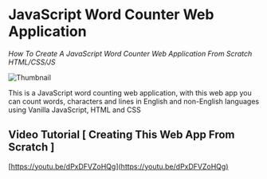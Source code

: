 # JavaScript Word Counter Web Application

_How To Create A JavaScript Word Counter Web Application From Scratch HTML/CSS/JS_

![Thumbnail](https://raw.githubusercontent.com/saeedkohansal/JavaScript-Word-Counter-Web-Application/main/JavaScript%20Word%20Counter%20Web%20Application.png"Thumbnail")

This is a JavaScript word counting web application, with this web app you can count words, characters and lines in English and non-English languages using Vanilla JavaScript, HTML and CSS

## Video Tutorial [ Creating This Web App From Scratch ]
[https://youtu.be/dPxDFVZoHQg](https://youtu.be/dPxDFVZoHQg)
